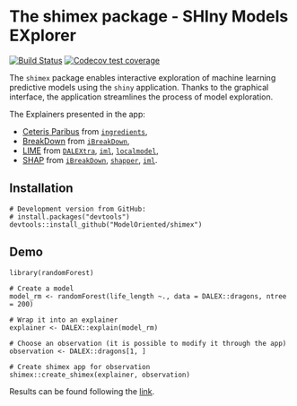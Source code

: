 The shimex package - SHIny Models EXplorer
==================================================================================================================

[![Build Status](https://travis-ci.org/ModelOriented/shimex.svg?branch=master)](https://travis-ci.org/ModelOriented/shimex)
[![Codecov test coverage](https://codecov.io/gh/modeloriented/shimex/branch/master/graph/badge.svg)](https://codecov.io/gh/modeloriented/shimex?branch=master)


The `shimex` package enables interactive exploration of machine learning predictive models using the `shiny` application.
Thanks to the graphical interface, the application streamlines the process of model exploration. 

The Explainers presented in the app:
- [Ceteris Paribus](https://pbiecek.github.io/PM_VEE/ceterisParibus.html) from [`ingredients`](https://github.com/ModelOriented/ingredients),
- [BreakDown](https://pbiecek.github.io/PM_VEE/breakDown.html) from [`iBreakDown`](https://github.com/ModelOriented/iBreakDown),
- [LIME](https://pbiecek.github.io/PM_VEE/LIME.html) from [`DALEXtra`](https://github.com/ModelOriented/DALEXtra), [`iml`](https://github.com/christophM/iml), [`localmodel`](https://github.com/ModelOriented/localModel),
- [SHAP](https://pbiecek.github.io/PM_VEE/shapley.html) from [`iBreakDown`](https://github.com/ModelOriented/iBreakDown), [`shapper`](https://github.com/ModelOriented/shapper), [`iml`](https://github.com/christophM/iml).


## Installation

```{r}
# Development version from GitHub:
# install.packages("devtools")
devtools::install_github("ModelOriented/shimex")
```

## Demo

```{r}
library(randomForest)

# Create a model
model_rm <- randomForest(life_length ~., data = DALEX::dragons, ntree = 200)

# Wrap it into an explainer 
explainer <- DALEX::explain(model_rm)

# Choose an observation (it is possible to modify it through the app)
observation <- DALEX::dragons[1, ]

# Create shimex app for observation
shimex::create_shimex(explainer, observation)
```
Results can be found following the [link](https://chudekm.shinyapps.io/shimex/).
